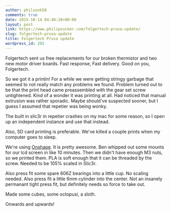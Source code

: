 ```yaml
---
author: philzook58
comments: true
date: 2015-10-14 04:40:20+00:00
layout: post
link: https://www.philipzucker.com/folgertech-prusa-update/
slug: folgertech-prusa-update
title: Folgertech Prusa update
wordpress_id: 202
---
```


Folgertech sent us free replacements for our broken thermistor and two new motor driver boards. Fast response, Fast delivery. Good on you, Folgertech.

So we got it a printin! For a while we were getting stringy garbage that seemed to not really match any problems we found. Problem turned out to be that the print head came preassembled with the gear set screw untightened. Kind of a wonder it was printing at all. Had noticed that manual extrusion was rather sporadic. Maybe should've suspected sooner, but I guess I assumed that repetier was being wonky.

The built in slic3r in repetier crashes on my mac for some reason, so I open up an independent instance and use that instead.

Also, SD card printing is preferable. We've killed a couple prints when my computer goes to sleep.

We're using [Onshape](http://onshape.com). It is pretty awesome. Ben whipped out some mounts for our lcd screen in like 10 minutes. Then we didn't have enough M3 nuts, so we printed them. PLA is soft enough that it can be threaded by the screw. Needed to be 105% scaled in Slic3r.

Also press fit some spare 606Z bearings into a little cup. No scaling needed. Also press fit a little 6mm cylinder into the center. Not an insanely permanant tight press fit, but definitely needs so force to take out.

Made some cubes, some octopusi, a sloth.

Onwards and upwards!
